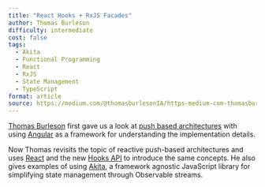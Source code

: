 ```yaml
---
title: "React Hooks + RxJS Facades"
author: Thomas Burleson
difficulty: intermediate
cost: false
tags:
  - Akita
  - Functional Programming
  - React
  - RxJS
  - State Management
  - TypeScript
format: article
source: https://medium.com/@thomasburlesonIA/https-medium-com-thomasburlesonia-react-hooks-rxjs-facades-4e116330bbe1
---
```

[Thomas Burleson](https://twitter.com/ThomasBurleson) first gave us a look at [push based architectures](https://medium.com/@thomasburlesonIA/push-based-architectures-with-rxjs-81b327d7c32d) with using [Angular](https://angular.io) as a framework for understanding the implementation details.

Now Thomas revisits the topic of reactive push-based architectures and uses [React](https://reactjs.org/) and the new [Hooks API](https://reactjs.org/docs/hooks-intro.html) to introduce the same concepts. He also gives examples of using [Akita](https://netbasal.gitbook.io/akita/), a framework agnostic JavaScript library for simplifying state management through Observable streams.